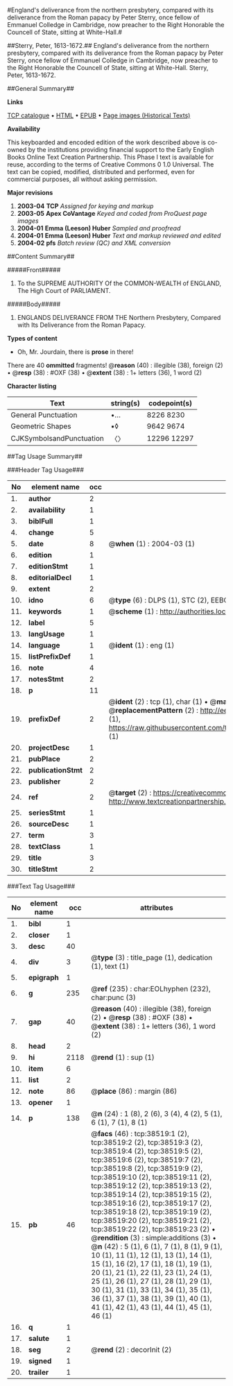 #England's deliverance from the northern presbytery, compared with its deliverance from the Roman papacy by Peter Sterry, once fellow of Emmanuel Colledge in Cambridge, now preacher to the Right Honorable the Councell of State, sitting at White-Hall.#

##Sterry, Peter, 1613-1672.##
England's deliverance from the northern presbytery, compared with its deliverance from the Roman papacy by Peter Sterry, once fellow of Emmanuel Colledge in Cambridge, now preacher to the Right Honorable the Councell of State, sitting at White-Hall.
Sterry, Peter, 1613-1672.

##General Summary##

**Links**

[TCP catalogue](http://www.ota.ox.ac.uk/tcp/)  • 
[HTML](http://tei.it.ox.ac.uk/tcp/Texts-HTML/free/A61/A61472.html)  • 
[EPUB](http://tei.it.ox.ac.uk/tcp/Texts-EPUB/free/A61/A61472.epub) • 
[Page images (Historical Texts)](https://data.historicaltexts.jisc.ac.uk/view?pubId=eebo-99834040e&pageId=eebo-99834040e-38519-1)

**Availability**

This keyboarded and encoded edition of the
	       work described above is co-owned by the institutions
	       providing financial support to the Early English Books
	       Online Text Creation Partnership. This Phase I text is
	       available for reuse, according to the terms of Creative
	       Commons 0 1.0 Universal. The text can be copied,
	       modified, distributed and performed, even for
	       commercial purposes, all without asking permission.

**Major revisions**

1. __2003-04__ __TCP__ *Assigned for keying and markup*
1. __2003-05__ __Apex CoVantage__ *Keyed and coded from ProQuest page images*
1. __2004-01__ __Emma (Leeson) Huber__ *Sampled and proofread*
1. __2004-01__ __Emma (Leeson) Huber__ *Text and markup reviewed and edited*
1. __2004-02__ __pfs__ *Batch review (QC) and XML conversion*

##Content Summary##

#####Front#####

1. To the SUPREME AUTHORITY Of the COMMON-WEALTH of
ENGLAND, The High Court of PARLIAMENT.

#####Body#####

1. ENGLANDS DELIVERANCE FROM THE Northern Presbytery,
Compared with Its Deliverance from the Roman Papacy.

**Types of content**

  * Oh, Mr. Jourdain, there is **prose** in there!

There are 40 **ommitted** fragments! 
 @__reason__ (40) : illegible (38), foreign (2)  •  @__resp__ (38) : #OXF (38)  •  @__extent__ (38) : 1+ letters (36), 1 word (2)

**Character listing**


|Text|string(s)|codepoint(s)|
|---|---|---|
|General Punctuation|•…|8226 8230|
|Geometric Shapes|▪◊|9642 9674|
|CJKSymbolsandPunctuation|〈〉|12296 12297|

##Tag Usage Summary##

###Header Tag Usage###

|No|element name|occ|attributes|
|---|---|---|---|
|1.|__author__|2||
|2.|__availability__|1||
|3.|__biblFull__|1||
|4.|__change__|5||
|5.|__date__|8| @__when__ (1) : 2004-03 (1)|
|6.|__edition__|1||
|7.|__editionStmt__|1||
|8.|__editorialDecl__|1||
|9.|__extent__|2||
|10.|__idno__|6| @__type__ (6) : DLPS (1), STC (2), EEBO-CITATION (1), PROQUEST (1), VID (1)|
|11.|__keywords__|1| @__scheme__ (1) : http://authorities.loc.gov/ (1)|
|12.|__label__|5||
|13.|__langUsage__|1||
|14.|__language__|1| @__ident__ (1) : eng (1)|
|15.|__listPrefixDef__|1||
|16.|__note__|4||
|17.|__notesStmt__|2||
|18.|__p__|11||
|19.|__prefixDef__|2| @__ident__ (2) : tcp (1), char (1)  •  @__matchPattern__ (2) : ([0-9\-]+):([0-9IVX]+) (1), (.+) (1)  •  @__replacementPattern__ (2) : http://eebo.chadwyck.com/downloadtiff?vid=$1&page=$2 (1), https://raw.githubusercontent.com/textcreationpartnership/Texts/master/tcpchars.xml#$1 (1)|
|20.|__projectDesc__|1||
|21.|__pubPlace__|2||
|22.|__publicationStmt__|2||
|23.|__publisher__|2||
|24.|__ref__|2| @__target__ (2) : https://creativecommons.org/publicdomain/zero/1.0/ (1), http://www.textcreationpartnership.org/docs/. (1)|
|25.|__seriesStmt__|1||
|26.|__sourceDesc__|1||
|27.|__term__|3||
|28.|__textClass__|1||
|29.|__title__|3||
|30.|__titleStmt__|2||


###Text Tag Usage###

|No|element name|occ|attributes|
|---|---|---|---|
|1.|__bibl__|1||
|2.|__closer__|1||
|3.|__desc__|40||
|4.|__div__|3| @__type__ (3) : title_page (1), dedication (1), text (1)|
|5.|__epigraph__|1||
|6.|__g__|235| @__ref__ (235) : char:EOLhyphen (232), char:punc (3)|
|7.|__gap__|40| @__reason__ (40) : illegible (38), foreign (2)  •  @__resp__ (38) : #OXF (38)  •  @__extent__ (38) : 1+ letters (36), 1 word (2)|
|8.|__head__|2||
|9.|__hi__|2118| @__rend__ (1) : sup (1)|
|10.|__item__|6||
|11.|__list__|2||
|12.|__note__|86| @__place__ (86) : margin (86)|
|13.|__opener__|1||
|14.|__p__|138| @__n__ (24) : 1 (8), 2 (6), 3 (4), 4 (2), 5 (1), 6 (1), 7 (1), 8 (1)|
|15.|__pb__|46| @__facs__ (46) : tcp:38519:1 (2), tcp:38519:2 (2), tcp:38519:3 (2), tcp:38519:4 (2), tcp:38519:5 (2), tcp:38519:6 (2), tcp:38519:7 (2), tcp:38519:8 (2), tcp:38519:9 (2), tcp:38519:10 (2), tcp:38519:11 (2), tcp:38519:12 (2), tcp:38519:13 (2), tcp:38519:14 (2), tcp:38519:15 (2), tcp:38519:16 (2), tcp:38519:17 (2), tcp:38519:18 (2), tcp:38519:19 (2), tcp:38519:20 (2), tcp:38519:21 (2), tcp:38519:22 (2), tcp:38519:23 (2)  •  @__rendition__ (3) : simple:additions (3)  •  @__n__ (42) : 5 (1), 6 (1), 7 (1), 8 (1), 9 (1), 10 (1), 11 (1), 12 (1), 13 (1), 14 (1), 15 (1), 16 (2), 17 (1), 18 (1), 19 (1), 20 (1), 21 (1), 22 (1), 23 (1), 24 (1), 25 (1), 26 (1), 27 (1), 28 (1), 29 (1), 30 (1), 31 (1), 33 (1), 34 (1), 35 (1), 36 (1), 37 (1), 38 (1), 39 (1), 40 (1), 41 (1), 42 (1), 43 (1), 44 (1), 45 (1), 46 (1)|
|16.|__q__|1||
|17.|__salute__|1||
|18.|__seg__|2| @__rend__ (2) : decorInit (2)|
|19.|__signed__|1||
|20.|__trailer__|1||
